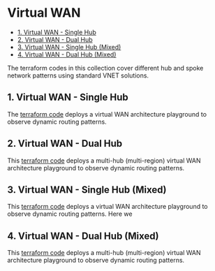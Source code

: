 
# Virtual WAN

<!-- TOC -->
- [1. Virtual WAN - Single Hub](#1-virtual-wan-single-hub)
- [2. Virtual WAN - Dual Hub](#2-Virtual-wan-dual-hub)
- [3. Virtual WAN - Single Hub (Mixed)](#3-virtual-wan-single-hub-mixed)
- [4. Virtual WAN - Dual Hub (Mixed)](#4-virtual-wan-dual-hub-mixed)
<!-- /TOC -->

The terraform codes in this collection cover different hub and spoke network patterns using standard VNET solutions.

## 1. Virtual WAN - Single Hub
The [terraform code](azure-network-terraform/2-virtual-wan/1-virtual-wan-single-hub) deploys a virtual WAN architecture playground to observe dynamic routing patterns. 

## 2. Virtual WAN - Dual Hub
This [terraform code](azure-network-terraform/2-virtual-wan/2-virtual-wan-dual-hub) deploys a multi-hub (multi-region) virtual WAN architecture playground to observe dynamic routing patterns.

## 3. Virtual WAN - Single Hub (Mixed)
This [terraform code](azure-network-terraform/2-virtual-wan/3-virtual-wan-single-hub-mixed) deploys a virtual WAN architecture playground to observe dynamic routing patterns. Here we 

## 4. Virtual WAN - Dual Hub (Mixed)
This [terraform code](azure-network-terraform/2-virtual-wan/4-virtual-wan-dual-hub-mixed) deploys a multi-hub (multi-region) virtual WAN architecture playground to observe dynamic routing patterns.
